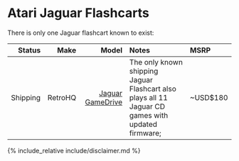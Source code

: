 # Atari Jaguar Flashcarts

There is only one Jaguar flashcart known to exist:

|Status|Make|Model|Notes|MSRP|
--:|--:|--:|:--|:--|
|Shipping|RetroHQ|[Jaguar GameDrive](https://www.retrohq.co.uk/products/atari-jaguar-gd-flash-cartridge)|The only known shipping Jaguar Flashcart also plays all 11 Jaguar CD games with updated firmware; |~USD$180|

{% include_relative include/disclaimer.md %}
